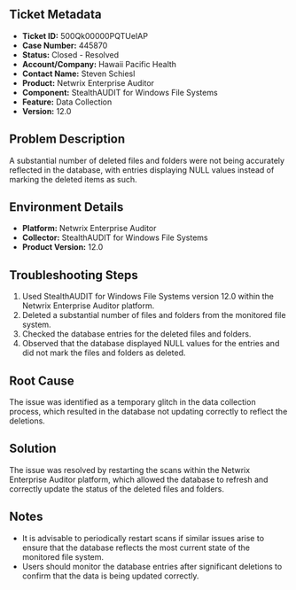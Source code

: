 ## Ticket Metadata
- **Ticket ID:** 500Qk00000PQTUeIAP
- **Case Number:** 445870
- **Status:** Closed - Resolved
- **Account/Company:** Hawaii Pacific Health
- **Contact Name:** Steven Schiesl
- **Product:** Netwrix Enterprise Auditor
- **Component:** StealthAUDIT for Windows File Systems
- **Feature:** Data Collection
- **Version:** 12.0

## Problem Description
A substantial number of deleted files and folders were not being accurately reflected in the database, with entries displaying NULL values instead of marking the deleted items as such.

## Environment Details
- **Platform:** Netwrix Enterprise Auditor
- **Collector:** StealthAUDIT for Windows File Systems
- **Product Version:** 12.0

## Troubleshooting Steps
1. Used StealthAUDIT for Windows File Systems version 12.0 within the Netwrix Enterprise Auditor platform.
2. Deleted a substantial number of files and folders from the monitored file system.
3. Checked the database entries for the deleted files and folders.
4. Observed that the database displayed NULL values for the entries and did not mark the files and folders as deleted.

## Root Cause
The issue was identified as a temporary glitch in the data collection process, which resulted in the database not updating correctly to reflect the deletions.

## Solution
The issue was resolved by restarting the scans within the Netwrix Enterprise Auditor platform, which allowed the database to refresh and correctly update the status of the deleted files and folders.

## Notes
- It is advisable to periodically restart scans if similar issues arise to ensure that the database reflects the most current state of the monitored file system.
- Users should monitor the database entries after significant deletions to confirm that the data is being updated correctly.